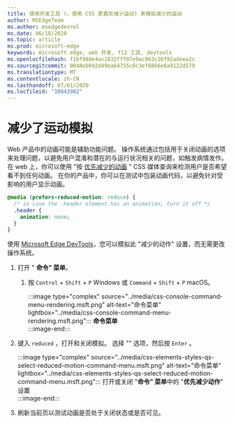 ```yaml
---
title: 使用开发工具 (，使用 CSS 更喜欢减少运动) 来模拟减少的运动
author: MSEdgeTeam
ms.author: msedgedevrel
ms.date: 06/18/2020
ms.topic: article
ms.prod: microsoft-edge
keywords: microsoft edge, web 开发, f12 工具, devtools
ms.openlocfilehash: f1bf90de4ac1832fff07e9ac963c26f92adeea2c
ms.sourcegitcommit: 0048eb692d49eab4755c0c3ef6866e6a9122d579
ms.translationtype: MT
ms.contentlocale: zh-CN
ms.lasthandoff: 07/01/2020
ms.locfileid: "10843982"
---
```

# 减少了运动模拟  

Web 产品中的动画可能是辅助功能问题。  操作系统通过包括用于关闭动画的选项来处理问题，以避免用户混淆和潜在的与运行状况相关的问题，如触发病情发作。  在 web 上，你可以使用 "按 [优先减少的动画][MDNPrefersReducedMotion] " CSS 媒体查询来检测用户是否希望看不到任何动画。  在你的产品中，你可以在测试中包装动画代码，以避免针对受影响的用户显示动画。  

```css
@media (prefers-reduced-motion: reduce) {
  /* in case the .header element has an animation, turn it off */
  .header {
    animation: none;
  }
}
```  

使用 [Microsoft Edge DevTools][DevtoolsGuideChromiumMain]，您可以模拟此 "减少的动作" 设置，而无需更改操作系统。  

1.  打开 " **命令" 菜单**。  
    1.  按 `Control` + `Shift` + `P` Windows 或 `Command` + `Shift` + `P` macOS。  
        
        :::image type="complex" source="../media/css-console-command-menu-rendering.msft.png" alt-text="命令菜单" lightbox="../media/css-console-command-menu-rendering.msft.png":::
           **命令菜单**  
        :::image-end:::   
        
1.  键入 `reduced` ，打开和关闭模拟。  选择 "" 选项，然后按 `Enter` 。  
    
    :::image type="complex" source="../media/css-elements-styles-qs-select-reduced-motion-command-menu.msft.png" alt-text="命令菜单" lightbox="../media/css-elements-styles-qs-select-reduced-motion-command-menu.msft.png":::
       打开或关闭 "**命令" 菜单**中的 "**优先减少动作**" 设置  
    :::image-end:::  
    
1.  刷新当前页以测试动画是否处于关闭状态或是否可见。  
    
<!-- image links -->  

[ImageCommandMenu]: /microsoft-edge/devtools-guide-chromium/media/css-console-command-menu-rendering.msft.png "图1：命令菜单"  
[ImageToggleReducedMotionFromCommandMenu]: /microsoft-edge/devtools-guide-chromium/media/css-elements-styles-qs-select-reduced-motion-command-menu.msft.png "图2：切换从命令调色板缩小运动"

<!-- links -->  

[DevtoolsGuideChromiumMain]: ../../devtools-guide-chromium.md "Microsoft Edge (Chromium) 开发人员工具 Microsoft |Microsoft 文档"  

[MDNPrefersReducedMotion]: https://developer.mozilla.org/en-US/docs/Web/CSS/@media/prefers-reduced-motion "首选-减少-运动 |MDN"  
